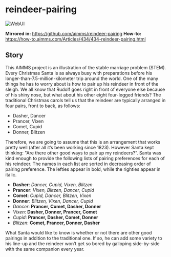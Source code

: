 # reindeer-pairing

![WebUI](https://img.shields.io/badge/UI-WebUI-success)

**Mirrored in:** https://github.com/aimms/reindeer-pairing
**How-to:** https://how-to.aimms.com/Articles/434/434-reindeer-pairing.html

## Story

This AIMMS project is an illustration of the stable marriage problem (STEM). 
Every Christmas Santa is as always busy with preparations before his longer-than-7.5-million-kilometer trip around the world. 
One of the many things he has to worry about is how to pair up his reindeer in front of the sleigh. 
We all know that Rudolf goes right in front of everyone else because of his shiny nose, but what about his other eight four-legged friends? 
The traditional Christmas carols tell us that the reindeer are typically arranged in four pairs, front to back, as follows:

- Dasher, Dancer
- Prancer, Vixen
- Comet, Cupid
- Donner, Blitzen

Therefore, we are going to assume that this is an arrangement that works pretty well (after all it’s been working since 1823). However Santa kept thinking: "Are there other good ways to pair up my reindeers?”. 
Santa was kind enough to provide the following lists of pairing preferences for each of his reindeer. 
The names in each list are sorted in decreasing order of pairing preference. The lefties appear in bold, while the righties appear in italic.

- **Dasher**: *Dancer, Cupid, Vixen, Blitzen*
- **Prancer**: *Vixen, Blitzen, Dancer, Cupid*
- **Comet**: *Cupid, Dancer, Blitzen, Vixen*
- **Donner**: *Blitzen, Vixen, Dancer, Cupid*
- *Dancer*: **Prancer, Comet, Dasher, Donner**
- *Vixen*: **Dasher, Donner, Prancer, Comet**
- *Cupid*: **Prancer, Dasher, Comet, Donner**
- *Blitzen*: **Comet, Prancer, Donner, Dasher**

What Santa would like to know is whether or not there are other good pairings in addition to the traditional one. 
If so, he can add some variety to his line-up and the reindeer won’t get so bored by galloping side-by-side with the same companion every year.